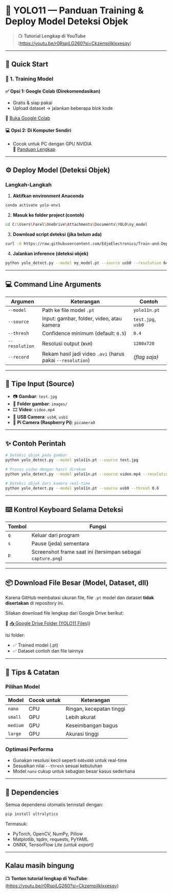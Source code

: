# 🧐 YOLO11 — Panduan Training & Deploy Model Deteksi Objek

> 📺 **Tutorial Lengkap di YouTube**  
> (https://youtu.be/r0RspiLG260?si=CkzempiIklxxesqy)

---

## 🚀 Quick Start

### 🔧 1. Training Model

#### ✅ **Opsi 1: Google Colab (Direkomendasikan)**
- Gratis & siap pakai
- Upload dataset → jalankan beberapa blok kode

📎 [Buka Google Colab](https://colab.research.google.com/github/EdjeElectronics/Train-and-Deploy-YOLO-Models/blob/main/Train_YOLO_Models.ipynb)

#### 💻 **Opsi 2: Di Komputer Sendiri**
- Cocok untuk PC dengan GPU NVIDIA  
📖 [Panduan Lengkap](https://www.ejtech.io/learn/train-yolo-models)

---

## ⚙️ Deploy Model (Deteksi Objek)

### Langkah-Langkah

1. **Aktifkan environment Anaconda**  
```bash
conda activate yolo-env1
```

2. **Masuk ke folder project (contoh)**  
```bash
cd C:\Users\Farel\OneDrive\Attachments\Documents\YOLO\my_model
```

3. **Download script deteksi (jika belum ada)**  
```bash
curl -O https://raw.githubusercontent.com/EdjeElectronics/Train-and-Deploy-YOLO-Models/refs/heads/main/yolo_detect.py
```

4. **Jalankan inference (deteksi objek)**  
```bash
python yolo_detect.py --model my_model.pt --source usb0 --resolution 640x480
```

---

## 💻 Command Line Arguments

| Argumen        | Keterangan                                                        | Contoh             |
|----------------|--------------------------------------------------------------------|--------------------|
| `--model`      | Path ke file model `.pt`                                           | `yolo11n.pt`       |
| `--source`     | Input: gambar, folder, video, atau kamera                          | `test.jpg`, `usb0` |
| `--thresh`     | Confidence minimum (default: `0.5`)                                | `0.4`              |
| `--resolution` | Resolusi output (`WxH`)                                            | `1280x720`         |
| `--record`     | Rekam hasil jadi video `.avi` (harus pakai `--resolution`)         | *(flag saja)*      |

---

## 🎥 Tipe Input (Source)

- 📷 **Gambar**: `test.jpg`
- 📂 **Folder gambar**: `images/`
- 🎞️ **Video**: `video.mp4`
- 🔌 **USB Camera**: `usb0`, `usb1`
- 🍓 **Pi Camera (Raspberry Pi)**: `picamera0`

---

## ✨ Contoh Perintah

```bash
# Deteksi objek pada gambar
python yolo_detect.py --model yolo11n.pt --source test.jpg

# Proses video dengan hasil direkam
python yolo_detect.py --model yolo11n.pt --source video.mp4 --resolution 1280x720 --record

# Deteksi objek dari kamera real-time
python yolo_detect.py --model yolo11n.pt --source usb0 --thresh 0.6
```

---

## ⌨️ Kontrol Keyboard Selama Deteksi

| Tombol | Fungsi                                               |
|--------|------------------------------------------------------|
| `q`    | Keluar dari program                                  |
| `s`    | Pause (jeda) sementara                               |
| `p`    | Screenshot frame saat ini (tersimpan sebagai `capture.png`) |

---

## 📦 Download File Besar (Model, Dataset, dll)

Karena GitHub membatasi ukuran file, file `.pt` model dan dataset **tidak disertakan** di repository ini.

Silakan download file lengkap dari Google Drive berikut:

🔗 [📥 Google Drive Folder (YOLO11 Files)](https://drive.google.com/drive/folders/10FeY4dmFwLPoZbJVLZNuPy8spmi7BNMF?usp=sharing))

Isi folder:
- ✅ Trained model (.pt)
- ✅ Dataset contoh dan file lainnya

---

## 🧠 Tips & Catatan

### Pilihan Model
| Model     | Cocok untuk | Keterangan              |
|-----------|-------------|--------------------------|
| `nano`    | CPU         | Ringan, kecepatan tinggi |
| `small`   | GPU         | Lebih akurat             |
| `medium`  | GPU         | Keseimbangan bagus       |
| `large`   | GPU         | Akurasi tinggi           |

### Optimasi Performa
- Gunakan resolusi kecil seperti `640x480` untuk real-time
- Sesuaikan nilai `--thresh` sesuai kebutuhan
- Model `nano` cukup untuk sebagian besar kasus sederhana

---

## 🧰 Dependencies

Semua dependensi otomatis terinstall dengan:

```bash
pip install ultralytics
```

Termasuk:
- PyTorch, OpenCV, NumPy, Pillow
- Matplotlib, tqdm, requests, PyYAML
- ONNX, TensorFlow Lite *(untuk export)*

---

## Kalau masih bingung

📺 **Tonton tutorial lengkap di YouTube**:  
(https://youtu.be/r0RspiLG260?si=CkzempiIklxxesqy)
